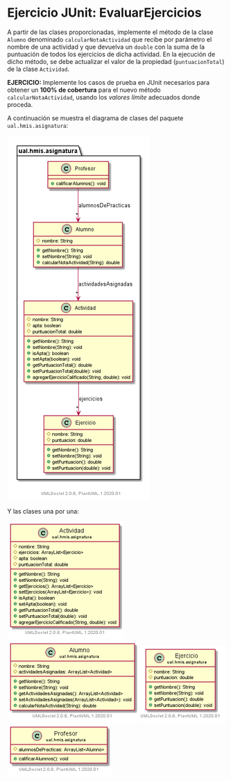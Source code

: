 # Ejercicio JUnit: EvaluarEjercicios

A partir de las clases proporcionadas, implemente el método de la clase `Alumno` denominado `calcularNotaActividad` que recibe por parámetro el nombre de una actividad y que devuelva un `double` con la suma de la puntuación de todos los ejercicios de dicha actividad. En la ejecución de dicho método, se debe actualizar el valor de la propiedad (`puntuacionTotal`) de la clase `Actividad`.

**EJERCICIO:** Implemente los casos de prueba en JUnit necesarios para obtener un **100% de cobertura** para el nuevo método `calcularNotaActividad`, usando los *valores límite* adecuados donde proceda.

A continuación se muestra el diagrama de clases del paquete `ual.hmis.asignatura`: 

![Paquete](EvaluarEjercicios/uml/ual.hmis.asignatura.package.png)

Y las clases una por una: 

![Actividad](EvaluarEjercicios/uml/ual.hmis.asignatura.Actividad.png)
![Alumno](EvaluarEjercicios/uml/ual.hmis.asignatura.Alumno.png)
![Ejercicio](EvaluarEjercicios/uml/ual.hmis.asignatura.Ejercicio.png)
![Profesor](EvaluarEjercicios/uml/ual.hmis.asignatura.Profesor.png)